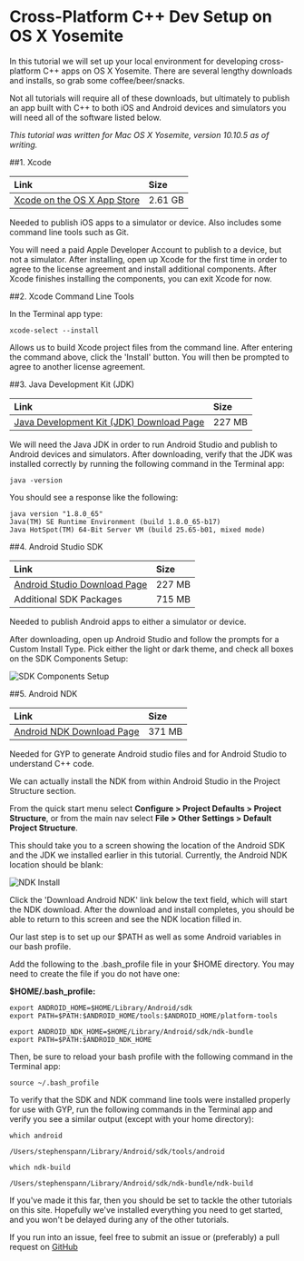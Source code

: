 # Cross-Platform C++ Dev Setup on OS X Yosemite

In this tutorial we will set up your local environment for developing cross-platform C++ apps on OS X Yosemite. There are several lengthy downloads and installs, so grab some coffee/beer/snacks.

Not all tutorials will require all of these downloads, but ultimately to publish an app built with C++ to both iOS and Android devices and simulators you will need all of the software listed below.

*This tutorial was written for Mac OS X Yosemite, version 10.10.5 as of writing.*

##1. Xcode

| Link | Size |
|:--|:--|
| [Xcode on the OS X App Store](https://itunes.apple.com/us/app/xcode/id497799835) | 2.61 GB |

Needed to publish iOS apps to a simulator or device. Also includes some command line tools such as Git.

You will need a paid Apple Developer Account to publish to a device, but not a simulator.
After installing, open up Xcode for the first time in order to agree to the license agreement and install additional components. After Xcode finishes installing the components, you can exit Xcode for now.

##2. Xcode Command Line Tools

In the Terminal app type:

`xcode-select --install`

Allows us to build Xcode project files from the command line. After entering the command above, click the 'Install' button. You will then be prompted to agree to another license agreement.

##3. Java Development Kit (JDK)

| Link | Size |
|:--|:--|
| [Java Development Kit (JDK) Download Page](http://www.oracle.com/technetwork/java/javase/downloads/jdk8-downloads-2133151.html) | 227 MB |

We will need the Java JDK in order to run Android Studio and publish to Android devices and simulators. After downloading, verify that the JDK was installed correctly by running the following command in the Terminal app:

`java -version`

You should see a response like the following:

```
java version "1.8.0_65"
Java(TM) SE Runtime Environment (build 1.8.0_65-b17)
Java HotSpot(TM) 64-Bit Server VM (build 25.65-b01, mixed mode)
```

##4. Android Studio SDK

| Link | Size |
|:--|:--|
| [Android Studio Download Page](https://developer.android.com/sdk/index.html) | 227 MB |
| Additional SDK Packages | 715 MB |

Needed to publish Android apps to either a simulator or device.

After downloading, open up Android Studio and follow the prompts for a Custom Install Type. Pick either the light or dark theme, and check all boxes on the SDK Components Setup:

![SDK Components Setup](https://github.com/spanndemic/mobilecpptutorials.com/raw/master/images/environment-setup/sdk_components_setup.png "SDK Components Setup")

##5. Android NDK

| Link | Size |
|:--|:--|
| [Android NDK Download Page](http://developer.android.com/ndk/downloads/index.html) | 371 MB |

Needed for GYP to generate Android studio files and for Android Studio to understand C++ code.

We can actually install the NDK from within Android Studio in the Project Structure section.

From the quick start menu select **Configure > Project Defaults > Project Structure**, or from the main nav select **File > Other Settings > Default Project Structure**.

This should take you to a screen showing the location of the Android SDK and the JDK we installed earlier in this tutorial. Currently, the Android NDK location should be blank:

![NDK Install](https://github.com/spanndemic/mobilecpptutorials.com/raw/master/images/environment-setup/ndk_install.png "NDK Install")

Click the 'Download Android NDK' link below the text field, which will start the NDK download. After the download and install completes, you should be able to return to this screen and see the NDK location filled in.

Our last step is to set up our $PATH as well as some Android variables in our bash profile.

Add the following to the .bash_profile file in your $HOME directory. You may need to create the file if you do not have one:

**$HOME/.bash_profile:**

```
export ANDROID_HOME=$HOME/Library/Android/sdk
export PATH=$PATH:$ANDROID_HOME/tools:$ANDROID_HOME/platform-tools

export ANDROID_NDK_HOME=$HOME/Library/Android/sdk/ndk-bundle
export PATH=$PATH:$ANDROID_NDK_HOME
```

Then, be sure to reload your bash profile with the following command in the Terminal app:

`source ~/.bash_profile`

To verify that the SDK and NDK command line tools were installed properly for use with GYP, run the following commands in the Terminal app and verify you see a similar output (except with your home directory):


`which android`

```
/Users/stephenspann/Library/Android/sdk/tools/android
```

`which ndk-build`

```
/Users/stephenspann/Library/Android/sdk/ndk-bundle/ndk-build
```

If you've made it this far, then you should be set to tackle the other tutorials on this site. Hopefully we've installed everything you need to get started, and you won't be delayed during any of the other tutorials.

If you run into an issue, feel free to submit an issue or (preferably) a pull request on [GitHub](https://github.com/spanndemic/mobilecpptutorials)